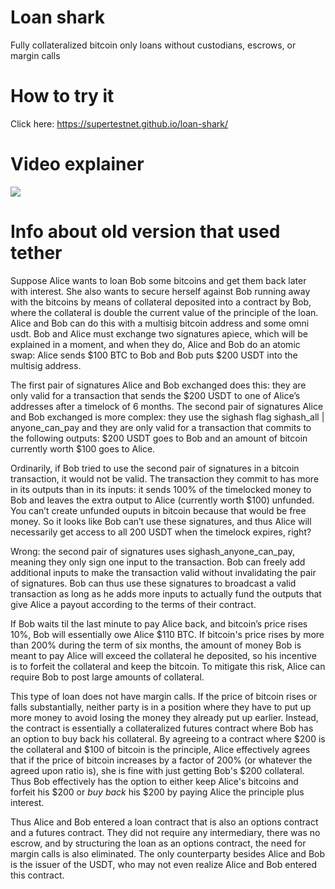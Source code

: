 # Loan shark
Fully collateralized bitcoin only loans without custodians, escrows, or margin calls

# How to try it
Click here: https://supertestnet.github.io/loan-shark/

# Video explainer

[![](https://supertestnet.github.io/loan-shark/loan-shark-thumbnail.png)](https://www.youtube.com/watch?v=EJICv6P48wU)

# Info about old version that used tether

Suppose Alice wants to loan Bob some bitcoins and get them back later with interest. She also wants to secure herself against Bob running away with the bitcoins by means of collateral deposited into a contract by Bob, where the collateral is double the current value of the principle of the loan. Alice and Bob can do this with a multisig bitcoin address and some omni usdt. Bob and Alice must exchange two signatures apiece, which will be explained in a moment, and when they do, Alice and Bob do an atomic swap: Alice sends $100 BTC to Bob and Bob puts $200 USDT into the multisig address.

The first pair of signatures Alice and Bob exchanged does this: they are only valid for a transaction that sends the $200 USDT to one of Alice’s addresses after a timelock of 6 months. The second pair of signatures Alice and Bob exchanged is more complex: they use the sighash flag sighash_all | anyone_can_pay and they are only valid for a transaction that commits to the following outputs: $200 USDT goes to Bob and an amount of bitcoin currently worth $100 goes to Alice.

Ordinarily, if Bob tried to use the second pair of signatures in a bitcoin transaction, it would not be valid. The transaction they commit to has more in its outputs than in its inputs: it sends 100% of the timelocked money to Bob and leaves the extra output to Alice (currently worth $100) unfunded. You can’t create unfunded ouputs in bitcoin because that would be free money. So it looks like Bob can’t use these signatures, and thus Alice will necessarily get access to all 200 USDT when the timelock expires, right?

Wrong: the second pair of signatures uses sighash_anyone_can_pay, meaning they only sign one input to the transaction. Bob can freely add additional inputs to make the transaction valid without invalidating the pair of signatures. Bob can thus use these signatures to broadcast a valid transaction as long as he adds more inputs to actually fund the outputs that give Alice a payout according to the terms of their contract.

If Bob waits til the last minute to pay Alice back, and bitcoin’s price rises 10%, Bob will essentially owe Alice $110 BTC. If bitcoin's price rises by more than 200% during the term of six months, the amount of money Bob is meant to pay Alice will exceed the collateral he deposited, so his incentive is to forfeit the collateral and keep the bitcoin. To mitigate this risk, Alice can require Bob to post large amounts of collateral.

This type of loan does not have margin calls. If the price of bitcoin rises or falls substantially, neither party is in a position where they have to put up more money to avoid losing the money they already put up earlier. Instead, the contract is essentially a collateralized futures contract where Bob has an option to buy back his collateral. By agreeing to a contract where $200 is the collateral and $100 of bitcoin is the principle, Alice effectively agrees that if the price of bitcoin increases by a factor of 200% (or whatever the agreed upon ratio is), she is fine with just getting Bob's $200 collateral. Thus Bob effectively has the option to either keep Alice's bitcoins and forfeit his $200 or *buy back* his $200 by paying Alice the principle plus interest.

Thus Alice and Bob entered a loan contract that is also an options contract and a futures contract. They did not require any intermediary, there was no escrow, and by structuring the loan as an options contract, the need for margin calls is also eliminated. The only counterparty besides Alice and Bob is the issuer of the USDT, who may not even realize Alice and Bob entered this contract.
